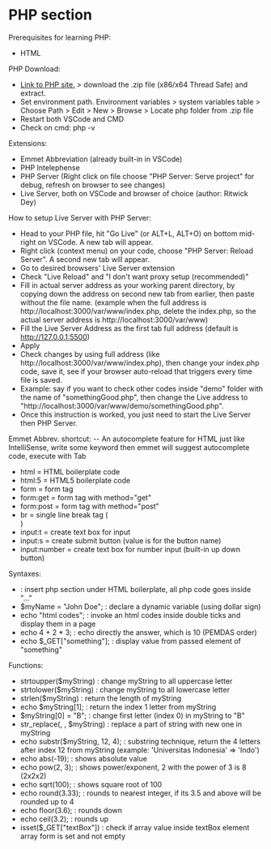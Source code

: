 # PHP section

Prerequisites for learning PHP:
- HTML

PHP Download:
- [Link to PHP site.](https://www.php.net/downloads.php) > download the .zip file (x86/x64 Thread Safe) and extract.
- Set environment path. Environment variables > system variables table > Choose Path > Edit > New > Browse > Locate php folder from .zip file
- Restart both VSCode and CMD
- Check on cmd: php -v

Extensions:
- Emmet Abbreviation (already built-in in VSCode)
- PHP Intelephense
- PHP Server (Right click on file choose "PHP Server: Serve project" for debug, refresh on browser to see changes)
- Live Server, both on VSCode and browser of choice (author: Ritwick Dey)

How to setup Live Server with PHP Server:
- Head to your PHP file, hit "Go Live" (or ALT+L, ALT+O) on bottom mid-right on VSCode. A new tab will appear.
- Right click (context menu) on your code, choose "PHP Server: Reload Server". A second new tab will appear.
- Go to desired browsers' Live Server extension
- Check "Live Reload" and "I don't want proxy setup (recommended)"
- Fill in actual server address as your working parent directory, by copying down the address on second new tab from earlier, then paste without the file name. (example when the full address is http://localhost:3000/var/www/index.php, delete the index.php, so the actual server address is http://localhost:3000/var/www)
- Fill the Live Server Address as the first tab full address (default is http://127.0.0.1:5500)
- Apply
- Check changes by using full address (like http://localhost:3000/var/www/index.php), then change your index.php code, save it, see if your browser auto-reload that triggers every time file is saved.
- Example: say if you want to check other codes inside "demo" folder with the name of "somethingGood.php", then change the Live address to "http://localhost:3000/var/www/demo/somethingGood.php".
- Once this instruction is worked, you just need to start the Live Server then PHP Server.

Emmet Abbrev. shortcut:
-- An autocomplete feature for HTML just like IntelliSense, write some keyword then emmet will suggest autocomplete code, execute with Tab

- html = HTML boilerplate code
- html:5 = HTML5 boilerplate code
- form = form tag
- form:get = form tag with method="get"
- form:post = form tag with method="post"
- br = single line break tag (<br>)
- input:t = create text box for input
- input:s = create submit button (value is for the button name)
- input:number = create text box for number input (built-in up down button)

Syntaxes:
- <?php ... ?> : insert php section under HTML boilerplate, all php code goes inside "..."
- $myName = "John Doe"; : declare a dynamic variable (using dollar sign)
- echo "html codes"; : invoke an html codes inside double ticks and display them in a page
- echo 4 + 2 * 3; : echo directly the answer, which is 10 (PEMDAS order)
- echo $_GET["something"]; : display value from passed element of "something"

Functions:
- strtoupper($myString) : change myString to all uppercase letter
- strtolower($myString) : change myString to all lowercase letter
- strlen($myString) : return the length of myString
- echo $myString[1]; : return the index 1 letter from myString
- $myString[0] = "B"; : change first letter (index 0) in myString to "B"
- str_replace(<string to replace>, <replace with>, $myString) : replace a part of string with new one in myString
- echo substr($myString, 12, 4); : substring technique, return the 4 letters after index 12 from myString (example: 'Universitas Indonesia' => 'Indo')
- echo abs(-19); : shows absolute value
- echo pow(2, 3); : shows power/exponent, 2 with the power of 3 is 8 (2x2x2)
- echo sqrt(100); : shows square root of 100
- echo round(3.33); : rounds to nearest integer, if its 3.5 and above will be rounded up to 4
- echo floor(3.6); : rounds down
- echo ceil(3.2); : rounds up
- isset($_GET["textBox"]) : check if array value inside textBox element array form is set and not empty